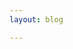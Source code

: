 ```yaml
---
layout: blog

---
```


<script setup>
import { data } from './podcasts.data'

</script>

<Outline v-for="item in data" v-bind="item" category="podcast"/>
